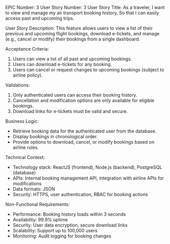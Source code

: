 EPIC Number: 3
User Story Number: 3
User Story Title: As a traveler, I want to view and manage my air transport booking history, So that I can easily access past and upcoming trips.

User Story Description: This feature allows users to view a list of their previous and upcoming flight bookings, download e-tickets, and manage (e.g., cancel or modify) their bookings from a single dashboard.

Acceptance Criteria:
1. Users can view a list of all past and upcoming bookings.
2. Users can download e-tickets for any booking.
3. Users can cancel or request changes to upcoming bookings (subject to airline policy).

Validations:
1. Only authenticated users can access their booking history.
2. Cancellation and modification options are only available for eligible bookings.
3. Download links for e-tickets must be valid and secure.

Business Logic:
- Retrieve booking data for the authenticated user from the database.
- Display bookings in chronological order.
- Provide options to download, cancel, or modify bookings based on airline rules.

Technical Context:
- Technology stack: ReactJS (frontend), Node.js (backend), PostgreSQL (database)
- APIs: Internal booking management API, integration with airline APIs for modifications
- Data formats: JSON
- Security: HTTPS, user authentication, RBAC for booking actions

Non-Functional Requirements:
- Performance: Booking history loads within 3 seconds
- Availability: 99.9% uptime
- Security: User data encryption, secure download links
- Scalability: Support up to 100,000 users
- Monitoring: Audit logging for booking changes